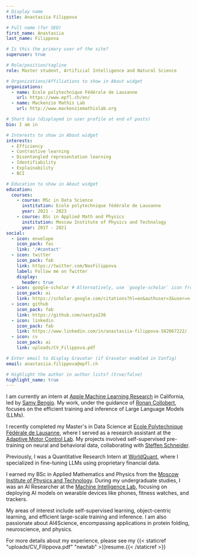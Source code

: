 ```yaml
---
# Display name
title: Anastasiia Filippova

# Full name (for SEO)
first_name: Anastasiia
last_name: Filippova

# Is this the primary user of the site?
superuser: true

# Role/position/tagline
role: Master student, Artificial Intelligence and Natural Science

# Organizations/Affiliations to show in About widget
organizations:
  - name: Ecole polytechnique Fédérale de Lausanne
    url: https://www.epfl.ch/en/
  - name: Mackenzie Mathis Lab
    url: http://www.mackenziemathislab.org

# Short bio (displayed in user profile at end of posts)
bio: I am in

# Interests to show in About widget
interests:
  - Efficiency 
  - Contrastive learning
  - Disentangled representation learning
  - Identifiability
  - Explainability
  - BCI

# Education to show in About widget
education:
  courses:
    - course: MSc in Data Science
      institution: Ecole polytechnique fédérale de Lausanne
      year: 2021 - 2023
    - course: BSc in Applied Math and Physics
      institution: Moscow Institute of Physics and Technology
      year: 2017 - 2021
social:
  - icon: envelope
    icon_pack: fas
    link: '/#contact'
  - icon: twitter
    icon_pack: fab
    link: https://twitter.com/NasFilippova
    label: Follow me on Twitter
    display:
      header: true
  - icon: google-scholar # Alternatively, use `google-scholar` icon from `ai` icon pack
    icon_pack: ai
    link: https://scholar.google.com/citations?hl=en&authuser=3&user=n-20RKYAAAAJ
  - icon: github
    icon_pack: fab
    link: https://github.com/nastya236
  - icon: linkedin
    icon_pack: fab
    link: https://www.linkedin.com/in/anastasiia-filippova-582067222/
  - icon: cv 
    icon_pack: ai
    link: uploads/CV_Filippova.pdf

# Enter email to display Gravatar (if Gravatar enabled in Config)
email: anastasiia.filippova@epfl.ch

# Highlight the author in author lists? (true/false)
highlight_name: true
---
```


I am currently an intern at [Apple Machine Learning Research](https://machinelearning.apple.com) in California, led by [Samy Bengio](https://bengio.abracadoudou.com). My work, under the guidance of [Ronan Collobert](https://ronan.collobert.com), focuses on the efficient training and inference of Large Language Models (LLMs).

I recently completed my Master's in Data Science at [Ecole Polytechnique Fédérale de Lausanne](https://www.epfl.ch/en/), where I served as a research assistant at the [Adaptive Motor Control Lab](http://www.mackenziemathislab.org). My projects involved self-supervised pre-training on neural and behavioral data, collaborating with [Steffen Schneider](https://stes.io).

Previously, I was a Quantitative Research Intern at [WorldQuant](https://www.worldquant.com), where I specialized in fine-tuning LLMs using proprietary financial data.

I earned my BSc in Applied Mathematics and Physics from the [Moscow Institute of Physics and Technology](https://mipt.ru/english/). During my undergraduate studies, I was an AI Researcher at the [Machine Intelligence Lab](http://mil-team.com), focusing on deploying AI models on wearable devices like phones, fitness watches, and trackers.

My areas of interest include self-supervised learning, object-centric learning, and efficient large-scale training and inference. I am also passionate about AI4Science, encompassing applications in protein folding, neuroscience, and physics.

For more details about my experience, please see my  {{< staticref "uploads/CV_Filippova.pdf" "newtab" >}}resume.{{< /staticref >}}

<!-- I am actively seeking PhD positions in both the US and Europe. -->